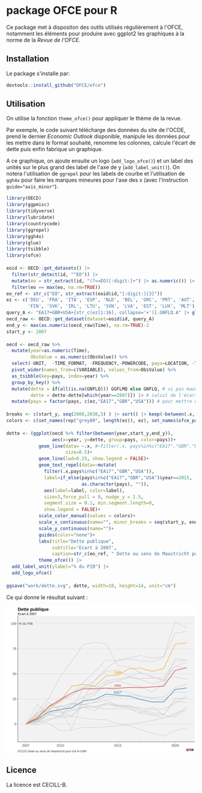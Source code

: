 # package OFCE pour R

Ce package met à dispositon des outils utilisés régulièrement à l'OFCE, notamment les éléments pour produire avec ggplot2 les graphiques à la norme de la *Revue de l'OFCE.*

## Installation

Le package s'installe par:

``` r
devtools::install_github("OFCE/ofce")
```

## Utilisation

On utilise la fonction `theme_ofce()` pour appliquer le thème de la revue.

Par exemple, le code suivant télécharge des données du site de l'OCDE, prend le dernier *Economic Outlook* disponible, manipule les données pour les mettre dans le format souhaité, renomme les colonnes, calcule l'écart de dette puis enfin fabrique un graphique.

A ce graphique, on ajoute ensuite un logo (`add_logo_ofce()`) et un label des unités sur le plus grand des label de l'axe de y (`add_label_unit()`). On notera l'utilisation de `ggrepel` pour les labels de courbe et l'utilisation de `ggh4x` pour faire les marques mineures pour l'axe des x (avec l'instruction `guide="axis_minor"`).

``` r
library(OECD)
library(ggpmisc)
library(tidyverse)
library(lubridate)
library(countrycode)
library(ggrepel)
library(ggh4x)
library(glue)
library(tsibble)
library(ofce)

eoid <- OECD::get_datasets() |>
  filter(str_detect(id, "^EO")) |>
  mutate(eo = str_extract(id, "(?<=EO)[:digit:]+") |> as.numeric()) |>
  filter(eo == max(eo, na.rm=TRUE))
eo_ref <- str_c("EO", str_extract(eoid$id,"[:digit:]{3}"))
ez <- c('DEU', 'FRA', 'ITA', 'ESP', 'NLD', 'BEL', 'GRC', 'PRT', 'AUT',
        'FIN', 'SVK', 'IRL', 'LTU', 'SVN', 'LVA', 'EST', 'LUX', 'MLT') # 'CYP' is not in EO
query_A <- "EA17+GBR+USA+{str_c(ez[1:16], collapse='+')}.GNFLQ.A" |> glue()
oecd_raw <- OECD::get_dataset(dataset=eoid$id, query_A)
end_y <- max(as.numeric(oecd_raw$Time), na.rm=TRUE)-2
start_y <- 2007

oecd <- oecd_raw %>%
  mutate(year=as.numeric(Time),
         ObsValue = as.numeric(ObsValue)) %>%
  select(-UNIT,  -TIME_FORMAT, -FREQUENCY,-POWERCODE, pays=LOCATION, -Time) %>%
  pivot_wider(names_from=c(VARIABLE), values_from=ObsValue) %>%
  as_tsibble(key=pays, index=year) %>%
  group_by_key() %>%
  mutate(dette = if(all(is.na(GNFLQ))) GGFLMQ else GNFLQ, # si pas maastritcht, liabilities
         dette = dette-dette[which(year==2007)]) |> # calcul de l'écart
  mutate(pays = factor(pays, c(ez,"EA17","GBR","USA"))) # pour mettre dans l'ordre et couvrir les gris

breaks <- c(start_y, seq(2000,2030,5) ) |> sort() |> keep(~between(.x, start_y, end_y)) # manual breaks pour plus de finesse
colors <- c(set_names(rep("grey80", length(ez)), ez), set_names(ofce_palette(3), c("EA17","GBR","USA"))) # couleurs

dette <- (ggplot(oecd %>% filter(between(year,start_y,end_y)),
                 aes(x=year, y=dette, group=pays, color=pays))+
            geom_line(data= ~.x, #~filter(.x, pays%in%c("EA17","GBR","USA")) alternative
                      size=0.5)+
            geom_line(lwd=0.25, show.legend = FALSE)+
            geom_text_repel(data=~mutate(
              filter(.x,pays%in%c("EA17","GBR","USA")),
              label=if_else(pays%in%c("EA17","GBR","USA")&year==2015,
                            as.character(pays), "")),
              aes(label=label, color=label),
              size=3,force_pull = 0, nudge_y = 2.5,
              segment.size = 0.1, min.segment.length=0,
              show.legend = FALSE)+
            scale_color_manual(values = colors)+
            scale_x_continuous(name="", minor_breaks = seq(start_y, end_y, 1), breaks=breaks, guide="axis_minor")+
            scale_y_continuous(name="")+
            guides(color="none")+
            labs(title="Dette publique",
                 subtitle='Ecart à 2007',
                 caption=str_c(eo_ref, " Dette au sens de Maastricht pour EA et GBR")) +
            theme_ofce()) |>
  add_label_unit(ylabel="% du PIB") |>
  add_logo_ofce()

ggsave("work/dette.svg", dette, width=18, height=14, unit="cm")
```

Ce qui donne le résultat suivant :

<img src="work/dette.svg" width="601"/>

## Licence

La licence est CECILL-B.
